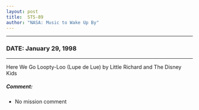 ```yaml
---
layout: post
title:  STS-89
author: "NASA: Music to Wake Up By"
---
```


----
### DATE: January 29, 1998
----
Here We Go Loopty-Loo (Lupe de Lue) by Little Richard and The Disney Kids

##### Comment:
* No mission comment
